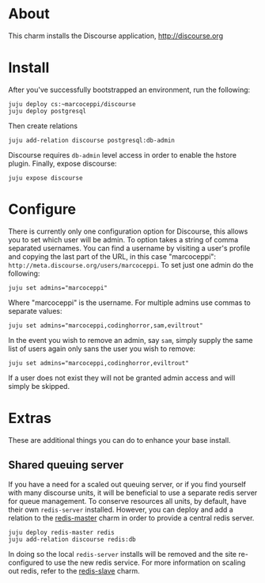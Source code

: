 # About

This charm installs the Discourse application, http://discourse.org

# Install

After you've successfully bootstrapped an environment, run the following:

    juju deploy cs:~marcoceppi/discourse
    juju deploy postgresql

Then create relations

    juju add-relation discourse postgresql:db-admin

Discourse requires `db-admin` level access in order to enable the hstore
plugin. Finally, expose discourse:

    juju expose discourse

# Configure

There is currently only one configuration option for Discourse, this allows
you to set which user will be admin. To option takes a string of comma
separated usernames. You can find a username by visiting a user's profile
and copying the last part of the URL, in this case "marcoceppi": 
`http://meta.discourse.org/users/marcoceppi`. To set just one admin do the
following:

    juju set admins="marcoceppi"

Where "marcoceppi" is the username. For multiple admins use commas to
separate values:

    juju set admins="marcoceppi,codinghorror,sam,eviltrout"

In the event you wish to remove an admin, say `sam`, simply supply the
same list of users again only sans the user you wish to remove:

    juju set admins="marcoceppi,codinghorror,eviltrout"

If a user does not exist they will not be granted admin access and will
simply be skipped.

# Extras

These are additional things you can do to enhance your base install.

## Shared queuing server

If you have a need for a scaled out queuing server, or if you find yourself
with many discourse units, it will be beneficial to use a separate redis
server for queue management. To conserve resources all units, by default,
have their own `redis-server` installed. However, you can deploy and add
a relation to the [redis-master](jujucharms.com/charms/precise/redis-master)
charm in order to provide a central redis server.

    juju deploy redis-master redis
    juju add-relation discourse redis:db

In doing so the local `redis-server` installs will be removed and the site
re-configured to use the new redis service. For more information on scaling
out redis, refer to the [redis-slave](jujucharms.com/charms/precise/redis-slave)
charm.
